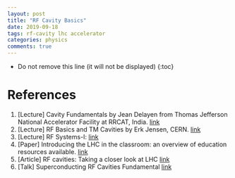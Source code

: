 ```yaml
---
layout: post
title: "RF Cavity Basics"
date: 2019-09-18
tags: rf-cavity lhc accelerator
categories: physics
comments: true
---
```


- Do not remove this line (it will not be displayed)
  {:toc}

# References

1. [Lecture] Cavity Fundamentals by Jean Delayen from Thomas Jefferson National Accelerator Facility at RRCAT, India. [link](http://www.rrcat.gov.in/jas08/talk/INDIA%202008%20-%2003%20-%20Cavity%20Fundamentals.pdf)
2. [Lecture] RF Basics and TM Cavities by Erk Jensen, CERN. [link](https://indico.cern.ch/event/626653/attachments/1524529/2383307/01_-_RF_Basics_and_TM_Cavities_v2.pdf)
3. [Lecture] RF Systems-I: [link](https://cas.web.cern.ch/sites/cas.web.cern.ch/files/lectures/constanta-2018/rfsystemsbothparts.pdf)
4. [Paper] Introducing the LHC in the classroom: an overview of education resources available. [link](https://iopscience.iop.org/article/10.1088/0031-9120/51/3/035001/pdf)
5. [Article] RF cavities: Taking a closer look at LHC [link](https://www.lhc-closer.es/taking_a_closer_look_at_lhc/0.rf_cavities)
6. [Talk] Superconducting RF Cavities Fundamental [link](http://accelconf.web.cern.ch/AccelConf/srf2009/CONTENTS/Tutorials/h_padamsee_superconducting_rf_cavities_fundamentals.pdf)
